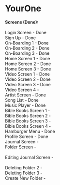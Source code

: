 # YourOne

**Screens (Done):**
<br>
<br>Login Screen 		        - Done
<br>Sign Up 		            - Done
<br>On-Boarding 1 		      - Done
<br>On-Boarding 2		        -	Done
<br>On-Boarding 3		        - Done
<br>Home Screen 1		        -	Done
<br>Home Screen 2		        -	Done
<br>Home Screen 3		        -	Done
<br>Video Screen 1		      -	Done
<br>Video Screen 2		      -	Done
<br>Video Screen 3		      -	Done
<br>Video Screen 4		      -	
<br>Artist Screen		        -	Done
<br>Song List		            -	Done
<br>Music Player		        -	Done
<br>Bible Books Screen 1	  -	
<br>Bible Books Screen 2	  -	
<br>Bible Books Screen 3	  -	
<br>Bible Books Screen 4	  -	
<br>Hamburger Menu		      -	Done
<br>Profile Screen		      -	Done
<br>Journal Screen		      -	
<br>Folder Screen		        -	
<br>Editing Journal Screen	-	
<br>Deleting Folder 2	      -	
<br>Deleting Folder 3	      -	
<br>Create New Folder	      -	
